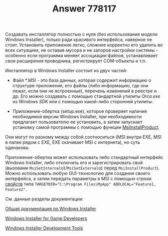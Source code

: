 ﻿---
title: "Answer 778117"
se.owner.user_id: 240512
se.owner.display_name: "MSDN.WhiteKnight"
se.owner.link: "https://ru.stackoverflow.com/users/240512/msdn-whiteknight"
se.answer_id: 778117
se.question_id: 776708
se.post_type: answer
se.score: 1
se.is_accepted: False
---
<p>Создавать инсталлятор полностью с нуля (без использования модели Windows Installer), только ради красивого интерфейса, наверное не стоит. Установить приложение легко, сложнее корректно его удалить во всех ситуациях, не оставив мусора и не запоров настройки системы - особенно если программа меняет ассоциации файлов, устанавливает свои расширения проводника, регистрирует COM-объекты и т.п. </p>

<p>Инсталлятор в Windows Installer состоит из двух частей:</p>

<ul>
<li><p>Файл *.MSI - это база данных, которая содержит информацию о структуре приложения, его файлы (либо информацию, где они лежат, если они не встроенные), перечень изменений в реестре и др. Его можно создавать с помощью стандартной утилиты <em>Orca.exe</em> из <em>Windows SDK</em> или с помощью какой-либо сторонней утилиты.</p></li>
<li><p>Приложение-обертка (setup.exe), которое проверяет наличие необходимой версии Windows Installer, при необходимости предлагает пользователю ее установить, а затем запускает установку самой программы с помощью функции <a href="https://msdn.microsoft.com/en-us/library/windows/desktop/aa370315(v=vs.85).aspx" rel="nofollow noreferrer">MsiInstallProduct</a>. </p></li>
</ul>

<p>Они могут по разному между собой соотноситься (MSI внутри EXE, MSI в папке рядом с EXE, EXE скачивает MSI с интернета), но суть одинакова.</p>

<p>Приложение-обертка может использовать либо стандартный интерфейс Windows Installer, либо отключить его и зарегистрировать свой (вызовами <code>MsiSetInternalUI</code>/<code>MsiSetExternalUI</code> перед <code>MsiInstallProduct</code>). Можно использовать любую GUI-технологию для создания своего интерфейса, а затем передать параметры в MSI с помощью строки <a href="https://msdn.microsoft.com/en-us/library/windows/desktop/aa370905(v=vs.85).aspx" rel="nofollow noreferrer">свойств</a> типа <code>TARGETDIR="C:\Program Files\MyApp" ADDLOCAL="Feature1, Feature2"</code>.</p>

<p>См. данные разделы документации:</p>

<p><a href="https://msdn.microsoft.com/en-us/library/windows/desktop/cc185688%28v=vs.85%29.aspx?f=255&amp;MSPPError=-2147217396" rel="nofollow noreferrer">Общая документация по Windows Installer</a>  </p>

<p><a href="https://msdn.microsoft.com/en-us/library/windows/desktop/ee419048(v=vs.85).aspx" rel="nofollow noreferrer">Windows Installer for Game Developers</a></p>

<p><a href="https://msdn.microsoft.com/en-us/library/windows/desktop/aa372834(v=vs.85).aspx" rel="nofollow noreferrer">Windows Installer Development Tools</a></p>
